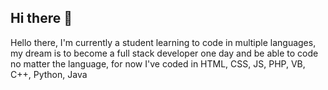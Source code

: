 ## Hi there 👋

Hello there, I'm currently a student learning to code in multiple languages, my dream is to become a full stack developer one day and be able to code no matter the language, for now I've coded in HTML, CSS, JS, PHP, VB, C++, Python, Java


<!--
**skyscrapercode/skyscrapercode** is a ✨ _special_ ✨ repository because its `README.md` (this file) appears on your GitHub profile.

Here are some ideas to get you started:

- 🔭 I’m currently working on ...
- 🌱 I’m currently learning ...
- 👯 I’m looking to collaborate on ...
- 🤔 I’m looking for help with ...
- 💬 Ask me about ...
- 📫 How to reach me: ...
- 😄 Pronouns: ...
- ⚡ Fun fact: ...
-->
